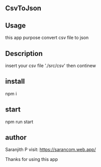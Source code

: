 ## CsvToJson

## Usage

this app purpose convert csv file to json

## Description

insert your csv file './src/csv' then continew

## install

npm i

## start

npm run start

## author

Saranjith P visit: https://sarancom.web.app/

Thanks for using this app
